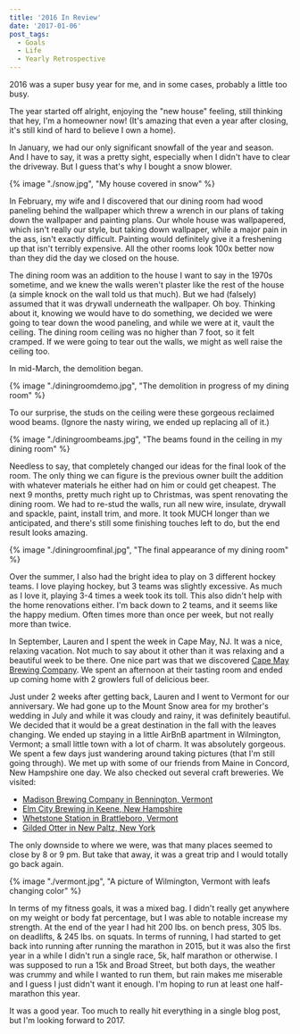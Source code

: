 ```yaml
---
title: '2016 In Review'
date: '2017-01-06'
post_tags:
  - Goals
  - Life
  - Yearly Retrospective
---
```


2016 was a super busy year for me, and in some cases, probably a little too busy.
<!-- excerpt -->

The year started off alright, enjoying the "new house" feeling, still thinking that hey, I'm a homeowner now! (It's amazing that even a year after closing, it's still kind of hard to believe I own a home).

In January, we had our only significant snowfall of the year and season. And I have to say, it was a pretty sight, especially when I didn't have to clear the driveway. But I guess that's why I bought a snow blower.

{% image "./snow.jpg", "My house covered in snow" %}

In February, my wife and I discovered that our dining room had wood paneling behind the wallpaper which threw a wrench in our plans of taking down the wallpaper and painting plans. Our whole house was wallpapered, which isn't really our style, but taking down wallpaper, while a major pain in the ass, isn't exactly difficult. Painting would definitely give it a freshening up that isn't terribly expensive. All the other rooms look 100x better now than they did the day we closed on the house.

The dining room was an addition to the house I want to say in the 1970s sometime, and we knew the walls weren't plaster like the rest of the house (a simple knock on the wall told us that much). But we had (falsely) assumed that it was drywall underneath the wallpaper. Oh boy. Thinking about it, knowing we would have to do something, we decided we were going to tear down the wood paneling, and while we were at it, vault the ceiling. The dining room ceiling was no higher than 7 foot, so it felt cramped. If we were going to tear out the walls, we might as well raise the ceiling too.

In mid-March, the demolition began.

{% image "./diningroomdemo.jpg", "The demolition in progress of my dining room" %}

To our surprise, the studs on the ceiling were these gorgeous reclaimed wood beams. (Ignore the nasty wiring, we ended up replacing all of it.)

{% image "./diningroombeams.jpg", "The beams found in the ceiling in my dining room" %}

Needless to say, that completely changed our ideas for the final look of the room. The only thing we can figure is the previous owner built the addition with whatever materials he either had on him or could get cheapest. The next 9 months, pretty much right up to Christmas, was spent renovating the dining room. We had to re-stud the walls, run all new wire, insulate, drywall and spackle, paint, install trim, and more. It took MUCH longer than we anticipated, and there's still some finishing touches left to do, but the end result looks amazing.

{% image "./diningroomfinal.jpg", "The final appearance of my dining room" %}

Over the summer, I also had the bright idea to play on 3 different hockey teams. I love playing hockey, but 3 teams was slightly excessive. As much as I love it, playing 3-4 times a week took its toll. This also didn't help with the home renovations either. I'm back down to 2 teams, and it seems like the happy medium. Often times more than once per week, but not really more than twice.

In September, Lauren and I spent the week in Cape May, NJ. It was a nice, relaxing vacation. Not much to say about it other than it was relaxing and a beautiful week to be there. One nice part was that we discovered <a href="http://capemaybrewery.com/" target="_blank" rel="noopener">Cape May Brewing Company</a>. We spent an afternoon at their tasting room and ended up coming home with 2 growlers full of delicious beer.

Just under 2 weeks after getting back, Lauren and I went to Vermont for our anniversary. We had gone up to the Mount Snow area for my brother's wedding in July and while it was cloudy and rainy, it was definitely beautiful. We decided that it would be a great destination in the fall with the leaves changing. We ended up staying in a little AirBnB apartment in Wilmington, Vermont; a small little town with a lot of charm. It was absolutely gorgeous. We spent a few days just wandering around taking pictures (that I'm still going through). We met up with some of our friends from Maine in Concord, New Hampshire one day. We also checked out several craft breweries. We visited:

-   <a href="http://madisonbrewingco.com/" target="_blank" rel="noopener">
        Madison Brewing Company in Bennington, Vermont
    </a>
-   <a href="http://www.elmcitybrewing.com/" target="_blank" rel="noopener">
        Elm City Brewing in Keene, New Hampshire
    </a>
-   <a href="http://www.whetstonestation.com/" target="_blank" rel="noopener">
        Whetstone Station in Brattleboro, Vermont
    </a>
-   <a href="http://www.gildedotter.com" target="_blank" rel="noopener">
        Gilded Otter in New Paltz, New York
    </a>

The only downside to where we were, was that many places seemed to close by 8 or 9 pm. But take that away, it was a great trip and I would totally go back again.

{% image "./vermont.jpg", "A picture of Wilmington, Vermont with leafs changing color" %}

In terms of my fitness goals, it was a mixed bag. I didn't really get anywhere on my weight or body fat percentage, but I was able to notable increase my strength. At the end of the year I had hit 200 lbs. on bench press, 305 lbs. on deadlifts, & 245 lbs. on squats. In terms of running, I had started to get back into running after running the marathon in 2015, but it was also the first year in a while I didn't run a single race, 5k, half marathon or otherwise. I was supposed to run a 15k and Broad Street, but both days, the weather was crummy and while I wanted to run them, but rain makes me miserable and I guess I just didn't want it enough. I'm hoping to run at least one half-marathon this year.

It was a good year. Too much to really hit everything in a single blog post, but I'm looking forward to 2017.

